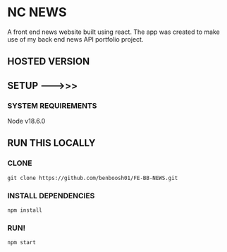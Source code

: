 # NC NEWS

A front end news website built using react. The app was created to make use of my back end news API portfolio project.

## HOSTED VERSION

## SETUP --->>>

### SYSTEM REQUIREMENTS

Node v18.6.0

## RUN THIS LOCALLY

### CLONE

`git clone https://github.com/benboosh01/FE-BB-NEWS.git`

### INSTALL DEPENDENCIES

`npm install`

### RUN!

`npm start`
